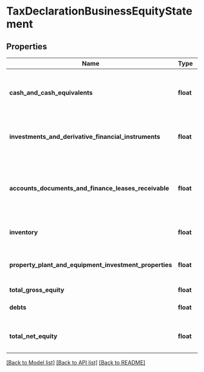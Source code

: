 # TaxDeclarationBusinessEquityStatement

## Properties
Name | Type | Description | Notes
------------ | ------------- | ------------- | -------------
**cash_and_cash_equivalents** | **float** | Total cash (or cash equivalents) that the business currently holds at the end of the fiscal year. | 
**investments_and_derivative_financial_instruments** | **float** | Total value of all investments, stocks, or similar, that the company has. | 
**accounts_documents_and_finance_leases_receivable** | **float** | Total of all payments the company expects to receive (for example, from partial invoices that have not been paid yet). | 
**inventory** | **float** | Total financial value of the company&#x27;s sellable inventory. | 
**property_plant_and_equipment_investment_properties** | **float** | Total value of real estate, plant infrastructure, or equipment that has been purchased. | 
**total_gross_equity** | **float** | Total gross equity. | 
**debts** | **float** | Total debts that the company currently has. | 
**total_net_equity** | **float** | The total net equity of the company (&#x60;total_gross_equity&#x60; - &#x60;debts&#x60;). | 

[[Back to Model list]](../../README.md#documentation-for-models) [[Back to API list]](../../README.md#documentation-for-api-endpoints) [[Back to README]](../../README.md)

